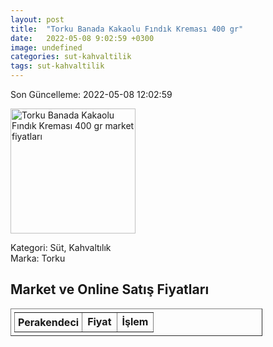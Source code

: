 ```yaml
---
layout: post
title:  "Torku Banada Kakaolu Fındık Kreması 400 gr"
date:   2022-05-08 9:02:59 +0300
image: undefined
categories: sut-kahvaltilik
tags: sut-kahvaltilik
---
```


Son Güncelleme: 2022-05-08 12:02:59

<img src="undefined" width="200" alt="Torku Banada Kakaolu Fındık Kreması 400 gr market fiyatları" />

Kategori: Süt, Kahvaltılık
<br />
Marka: Torku

<h2>Market ve Online Satış Fiyatları</h2>

<table border="1" style="padding: 5px;width:80%;">
  <tr>
    <td style="padding: 5px;"><strong>Perakendeci</strong></td>
    <td><strong>Fiyat</strong></td>
    <td><strong>İşlem</strong></td>
  </tr>
  
</table>
